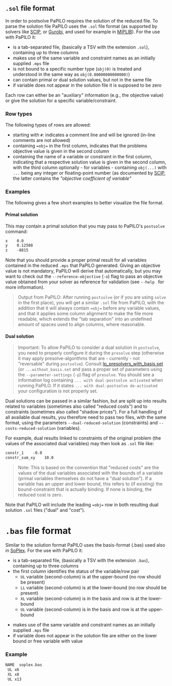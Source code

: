 ## `.sol` file format

In order to postsolve PaPILO requires the solution of the reduced file. To parse the solution file PaPILO uses the `.sol` file format (as supported by solvers like [SCIP](https://www.scipopt.org/doc/html/reader__sol_8h.php), or [Gurobi](https://www.gurobi.com/documentation/current/refman/sol_format.html), and used for example in [MIPLIB](https://miplib.zib.de/)). 
For the use with PaPILO it:
- is a tab-separated file, (basically a TSV with the extension `.sol`), containing up to three columns
- makes use of the same variable and constraint names as an initially supplied `.mps` file
- is not bound to a specific number type (`obj(0)` is treated and understood in the same way as `obj(0.00000000000000)`)
- can contain primal or dual solution values, but not in the same file
- if variable does not appear in the solution file it is supposed to be zero

Each row can either be an "auxiliary" information (e.g., the objective value) or give the solution for a specific variable/constraint.

### Row types
The following types of rows are allowed:
- starting with `#`: indicates a comment line and will be ignored (in-line comments are not allowed)
- containing `=obj=` in the first column, indicates that the problems objective value is given in the second column
- containing the name of a variable or constraint in the first column, indicating that a respective solution value is given in the second column, with the third column optionally - for variables - containing `obj(...)` with `...` being any integer or floating-point number (as documented by [SCIP](https://www.scipopt.org/doc/html/reader__sol_8h.php), the latter contains the  _"objective coefficient of variable"_

### Examples
The following gives a few short examples to better visualize the file format.

#### Primal solution
This may contain a primal solution that you may pass to PaPILO's `postsolve` command:
```txt
x    0.0
y    0.12508
z    -8815
```
Note that you should provide a proper primal result for all variables contained in the reduced `.mps` that PaPILO generated. Giving an objective value is not mandatory, PaPILO will derive that automatically, but you may want to check out the `--reference-objective` (`-o`) flag to pass an objective value obtained from your solver as reference for validation (see `--help ` for more information).

> Output from PaPILO: After running `postsolve` (or if you are using `solve` in the first place), you will get a similar `.sol` file from PaPILO, with the addition that it will always contain `=obj=` before any variable values, and that it applies some column alignment to make the file more readable, which extends the "tab separation" into an undefined amount of spaces used to align columns, where reasonable.

#### Dual solution
> Important: To allow PaPILO to consider a dual solution in `postsolve`, you need to properly configure it during the `presolve` step (otherwise it may apply presolve-algorithms that are - currently - not "reversable" during `postsolve`). Consult [lp_presolvers_with_basis.set](https://github.com/scipopt/papilo/blob/main/settings/lp_presolvers_with_basis.set) (or `...without_basis.set` and pass a proper set of parameters using the `--parameter-settings` (`-p`) flag of `presolve`. You should see a information log containing `... with dual-postsolve activated` when running PaPILO. If it states `... with dual-postsolve de-activated` your configuration is not properly set.

Dual solutions can be passed in a similar fashion, but are split up into results related to variables (sometimes also called "reduced costs") and to constraints (sometimes also called "shadow prices"). For a full handling of all available dual results, you therefore need to pass two files, with the same format, using the parameters `--dual-reduced-solution` (constraints) and `--costs-reduced-solution` (variables).

For example, dual results linked to constraints of the original problem (the values of the associated dual variables) may then look as `.sol` file like:
```txt
constr_1    -0.0
constr_sum_xy    10.0
```

> Note: This is based on the convention that "reduced costs" are the values of the dual variables associated with the bounds of a variable (primal variables themselves do not have a "dual solution"). If a variable has an upper and lower bound, this refers to (if existing) the bound-constraint that is actually binding. If none is binding, the reduced cost is zero.

Note that PaPILO will include the leading `=obj=` row in both resulting dual solution `.sol` files ("dual" and "cost").

# `.bas` file format

Similar to the solution format PaPILO uses the basis-format (.bas) used also in [SoPlex](https://github.com/scipopt/soplex).
For the use with PaPILO it:
* is a tab-separated file, (basically a TSV with the extension `.bas`), containing up to three columns
* the first column identifies the status of the variable/row pair
  * `UL` variable (second-column) is at the upper-bound (no row should be present) 
  * `LL` variable (second-column) is at the lower-bound (no row should be present)
  * `XL` variable (second-column) is in the basis and row is at the lower-bound
  * `UL` variable (second-column) is in the basis and row is at the upper-bound
- makes use of the same variable and constraint names as an initially supplied `.mps` file
- if variable does not appear in the solution file are either on the lower bound or free variable with value 


### Example

```txt
NAME  soplex.bas
 UL x6
 XL x8
 UL x13
```

